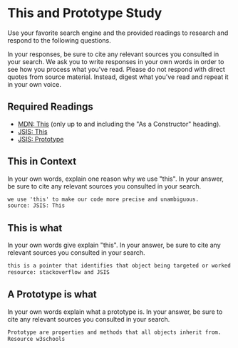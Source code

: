 # This and Prototype Study

Use your favorite search engine and the provided readings to research and
respond to the following questions.

In your responses, be sure to cite any relevant sources you consulted in your
search. We ask you to write responses in your own words in order to see how you
process what you've read. Please do not respond with direct quotes from source
material. Instead, digest what you've read and repeat it in your own voice.

## Required Readings

-   [MDN: This](https://developer.mozilla.org/en-US/docs/Web/JavaScript/Reference/Operators/this)
(only up to and including the "As a Constructor" heading).
-   [JSIS: This](http://javascriptissexy.com/understand-javascripts-this-with-clarity-and-master-it/)
-   [JSIS: Prototype](http://javascriptissexy.com/javascript-prototype-in-plain-detailed-language/)

## This in Context

In your own words, explain one reason why we use "this". In your answer, be
sure to cite any relevant sources you consulted in your search.

```md
we use 'this' to make our code more precise and unambiguous.
source: JSIS: This
```

## This is what

In your own words give explain "this".  In your answer, be
sure to cite any relevant sources you consulted in your search.

```md
this is a pointer that identifies that object being targeted or worked on
resource: stackoverflow and JSIS
```

## A Prototype is what

In your own words explain what a prototype is.  In your answer, be
sure to cite any relevant sources you consulted in your search.

```md
Prototype are properties and methods that all objects inherit from.
Resource w3schools
```
